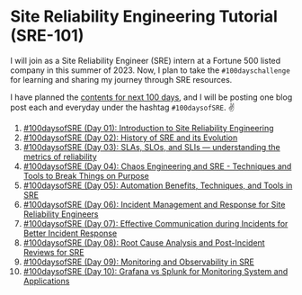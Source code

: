 # Site Reliability Engineering Tutorial (SRE-101)

I will join as a Site Reliability Engineer (SRE) intern at a Fortune 500 listed company in this summer of 2023. Now, I plan to take the `#100dayschallenge` for learning and sharing my journey through SRE resources.

I have planned the [contents for next 100 days](https://medium.com/@shantoroy/learning-about-site-reliability-engineering-with-the-100daysofsre-challenge-66380323c0d1), and I will be posting one blog post each and everyday under the hashtag `#100daysofSRE`. ✌️

1. [#100daysofSRE (Day 01): Introduction to Site Reliability Engineering](https://shantoroy.com/sre/intro-to-site-reliability-engineering/)
2. [#100daysofSRE (Day 02): History of SRE and its Evolution](https://shantoroy.com/sre/site-reliability-engineering-history-&-evolution/)
3. [#100daysofSRE (Day 03): SLAs, SLOs, and SLIs — understanding the metrics of reliability](https://shantoroy.com/sre/sla-slo-sli-metrics-of-sre/)
4. [#100daysofSRE (Day 04): Chaos Engineering and SRE - Techniques and Tools to Break Things on Purpose](https://shantoroy.com/sre/chaos-engineering-techniques-and-tools-for-sre/)
5. [#100daysofSRE (Day 05): Automation Benefits, Techniques, and Tools in SRE](https://shantoroy.com/sre/automation-benefits-techniques-and-tools-in-SRE/)
6. [#100daysofSRE (Day 06): Incident Management and Response for Site Reliability Engineers](https://shantoroy.com/sre/incident-management-and-response-for-site-reliability-engineers/)
7. [#100daysofSRE (Day 07): Effective Communication during Incidents for Better Incident Response](https://shantoroy.com/sre/effective-communication-for-better-incident-response/)
8. [#100daysofSRE (Day 08): Root Cause Analysis and Post-Incident Reviews for SRE](https://shantoroy.com/sre/root-cause-analysis-and-post-incident-reviews/)
9. [#100daysofSRE (Day 09): Monitoring and Observability in SRE](https://shantoroy.com/sre/monitoring-and-observability-in-sre/)
10. [#100daysofSRE (Day 10): Grafana vs Splunk for Monitoring System and Applications](https://shantoroy.com/sre/grafana-vs-splunk-for-system-and-application-monitoring/)
